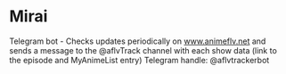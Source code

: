 # Mirai
Telegram bot - Checks updates periodically on www.animeflv.net and sends a message to the @aflvTrack channel with each show data (link to the episode and MyAnimeList entry)
Telegram handle: @aflvtrackerbot
